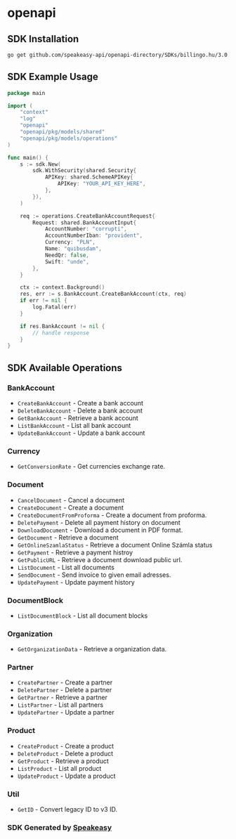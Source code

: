 # openapi

<!-- Start SDK Installation -->
## SDK Installation

```bash
go get github.com/speakeasy-api/openapi-directory/SDKs/billingo.hu/3.0.7/go
```
<!-- End SDK Installation -->

## SDK Example Usage
<!-- Start SDK Example Usage -->
```go
package main

import (
    "context"
    "log"
    "openapi"
    "openapi/pkg/models/shared"
    "openapi/pkg/models/operations"
)

func main() {
    s := sdk.New(
        sdk.WithSecurity(shared.Security{
            APIKey: shared.SchemeAPIKey{
                APIKey: "YOUR_API_KEY_HERE",
            },
        }),
    )

    req := operations.CreateBankAccountRequest{
        Request: shared.BankAccountInput{
            AccountNumber: "corrupti",
            AccountNumberIban: "provident",
            Currency: "PLN",
            Name: "quibusdam",
            NeedQr: false,
            Swift: "unde",
        },
    }

    ctx := context.Background()
    res, err := s.BankAccount.CreateBankAccount(ctx, req)
    if err != nil {
        log.Fatal(err)
    }

    if res.BankAccount != nil {
        // handle response
    }
}
```
<!-- End SDK Example Usage -->

<!-- Start SDK Available Operations -->
## SDK Available Operations


### BankAccount

* `CreateBankAccount` - Create a bank account
* `DeleteBankAccount` - Delete a bank account
* `GetBankAccount` - Retrieve a bank account
* `ListBankAccount` - List all bank account
* `UpdateBankAccount` - Update a bank account

### Currency

* `GetConversionRate` - Get currencies exchange rate.

### Document

* `CancelDocument` - Cancel a document
* `CreateDocument` - Create a document
* `CreateDocumentFromProforma` - Create a document from proforma.
* `DeletePayment` - Delete all payment history on document
* `DownloadDocument` - Download a document in PDF format.
* `GetDocument` - Retrieve a document
* `GetOnlineSzamlaStatus` - Retrieve a document Online Számla status
* `GetPayment` - Retrieve a payment histroy
* `GetPublicURL` - Retrieve a document download public url.
* `ListDocument` - List all documents
* `SendDocument` - Send invoice to given email adresses.
* `UpdatePayment` - Update payment history

### DocumentBlock

* `ListDocumentBlock` - List all document blocks

### Organization

* `GetOrganizationData` - Retrieve a organization data.

### Partner

* `CreatePartner` - Create a partner
* `DeletePartner` - Delete a partner
* `GetPartner` - Retrieve a partner
* `ListPartner` - List all partners
* `UpdatePartner` - Update a partner

### Product

* `CreateProduct` - Create a product
* `DeleteProduct` - Delete a product
* `GetProduct` - Retrieve a product
* `ListProduct` - List all product
* `UpdateProduct` - Update a product

### Util

* `GetID` - Convert legacy ID to v3 ID.
<!-- End SDK Available Operations -->

### SDK Generated by [Speakeasy](https://docs.speakeasyapi.dev/docs/using-speakeasy/client-sdks)

